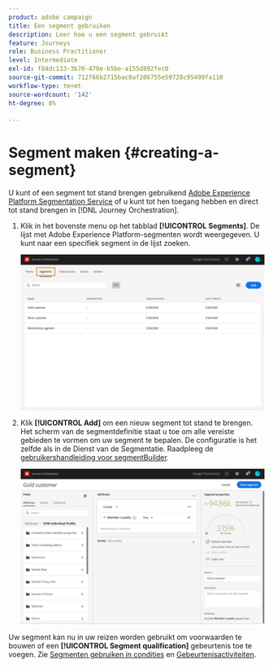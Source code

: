 ```yaml
---
product: adobe campaign
title: Een segment gebruiken
description: Leer hoe u een segment gebruikt
feature: Journeys
role: Business Practitioner
level: Intermediate
exl-id: f84dc133-3b70-479e-b5be-a155d892fec0
source-git-commit: 712f66b2715bac0af206755e59728c95499fa110
workflow-type: tm+mt
source-wordcount: '142'
ht-degree: 8%

---
```


# Segment maken {#creating-a-segment}

U kunt of een segment tot stand brengen gebruikend [Adobe Experience Platform Segmentation Service](https://docs.adobe.com/content/help/en/experience-platform/segmentation/home.html) of u kunt tot hen toegang hebben en direct tot stand brengen in [!DNL Journey Orchestration].

1. Klik in het bovenste menu op het tabblad **[!UICONTROL Segments]**. De lijst met Adobe Experience Platform-segmenten wordt weergegeven. U kunt naar een specifiek segment in de lijst zoeken.

   ![](../assets/segment1.png)

1. Klik **[!UICONTROL Add]** om een nieuw segment tot stand te brengen. Het scherm van de segmentdefinitie staat u toe om alle vereiste gebieden te vormen om uw segment te bepalen. De configuratie is het zelfde als in de Dienst van de Segmentatie. Raadpleeg de [gebruikershandleiding voor segmentBuilder](https://docs.adobe.com/content/help/en/experience-platform/segmentation/ui/overview.html).

   ![](../assets/segment2.png)

Uw segment kan nu in uw reizen worden gebruikt om voorwaarden te bouwen of een **[!UICONTROL Segment qualification]** gebeurtenis toe te voegen. Zie [Segmenten gebruiken in condities](../segment/using-a-segment.md) en [Gebeurtenisactiviteiten](../building-journeys/segment-qualification-events.md).
